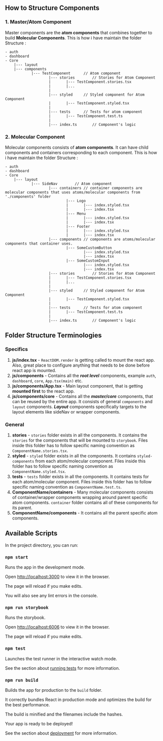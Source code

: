 
## How to Structure Components

### 1. Master/Atom Component
Master components are the **atom components** that combines together to build **Molecular Components**. This is how i have maintain the folder Structure :
```
- auth
- dashboard
- Core
	|--- layout
	|--- components
			|--- TestComponent		// Atom component
					|--- stories		// Stories for Atom Component
					|		|--- TestComponent.stories.tsx
					|		|...
					|		
					|--- styled		// Styled component for Atom Component
					|		|--- TestComponent.styled.tsx
					|
					|--- tests		// Tests for atom component
					|		|--- TestComponent.test.ts
					|
					|--- index.ts		// Component's logic

```  

### 2. Molecular Component
Molecular components consists of **atom components**. It can have child components and containers corresponding to each component. This is how i have maintain the folder Structure :
```
- auth
- dashboard
- Core
	|--- layout
			|--- SideNav		// Atom component
					|--- containers // container components are molecular components that uses atoms/molecular components from './components' folder
							|--- Logo
							|		|--- index.styled.tsx
							|		|--- index.tsx
							|--- Menu
							|		|--- index.styled.tsx
							|		|--- index.tsx
							|--- Footer
							|		|--- index.styled.tsx
							|		|--- index.tsx
					|--- components // components are atoms/molecular components that container uses.
							|--- SomeCustomButton
									|--- index.styled.tsx
									|--- index.tsx
							|--- SomeCustomInput
									|--- index.styled.tsx
									|--- index.tsx
					|--- stories		// Stories for Atom Component
					|		|--- TestComponent.stories.tsx
					|		|...
					|		
					|--- styled		// Styled component for Atom Component
					|		|--- TestComponent.styled.tsx
					|
					|--- tests		// Tests for atom component
					|		|--- TestComponent.test.ts
					|
					|--- index.ts		// Component's logic

```

## Folder Structure Terminologies

### Specifics

1.  **js/index.tsx** - `ReactDOM.render` is getting called to mount the react app. Also, great place to configure anything that needs to be done before react app is mounted.
2.  **js/components** - Contains all the ***root level*** components, example `auth`, `dashboard`, `core`, `App.tsx(main)` etc.
3. **js/components/App.tsx** - Main layout component, that is getting **mounted first** to the react app.
4. **js/components/core** - Contains all the ***master/core*** components, that can be reused by the entire app. It consists of general `components` and `layout` components. ***Layout*** components specifically targets to the layout elements like sideNav or wrapper components. 

### General
1. **stories** - `stories` folder exists in all the components. It contains the `stories`  for the components that will be mounted to `storybook`. Files inside this folder has to follow specific naming convention as `ComponentName.stories.tsx`.
2. **styled** - `styled` folder exists in all the components. It contains `styled-components` from each atom/molecular component. Files inside this folder has to follow specific naming convention as `ComponentName.styled.tsx`.
3. **tests** - `tests` folder exists in all the components. It contains tests for each atom/molecular component. Files inside this folder has to follow specific naming convention as `ComponentName.test.ts`.
4. **ComponentName/containers** - Many molecular components consists of container/wrapper components wrapping around parent specific atom components. `container` folder contains all of these components for its parent.
5. **ComponentName/components** - It contains all the parent specific atom components.
 
## Available Scripts

  

In the project directory, you can run:

  

### `npm start`

  

Runs the app in the development mode.<br>

Open [http://localhost:3000](http://localhost:3000) to view it in the browser.

  

The page will reload if you make edits.<br>

You will also see any lint errors in the console.

  

### `npm run storybook`

  

Runs the storybook.<br>

Open [http://localhost:6006](http://localhost:6006) to view it in the browser.

  

The page will reload if you make edits.

  

### `npm test`

  

Launches the test runner in the interactive watch mode.<br>

See the section about [running tests](https://facebook.github.io/create-react-app/docs/running-tests) for more information.

  

### `npm run build`

  

Builds the app for production to the `build` folder.<br>

It correctly bundles React in production mode and optimizes the build for the best performance.

  

The build is minified and the filenames include the hashes.<br>

Your app is ready to be deployed!

  

See the section about [deployment](https://facebook.github.io/create-react-app/docs/deployment) for more information.